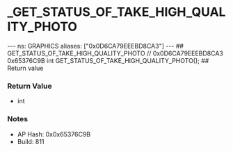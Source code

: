 # _GET_STATUS_OF_TAKE_HIGH_QUALITY_PHOTO

--- ns: GRAPHICS aliases: ["0x0D6CA79EEEBD8CA3"] --- ## GET_STATUS_OF_TAKE_HIGH_QUALITY_PHOTO  // 0x0D6CA79EEEBD8CA3 0x65376C9B int GET_STATUS_OF_TAKE_HIGH_QUALITY_PHOTO();  ## Return value

### Return Value
* int

### Notes
* AP Hash: 0x0x65376C9B
* Build: 811

